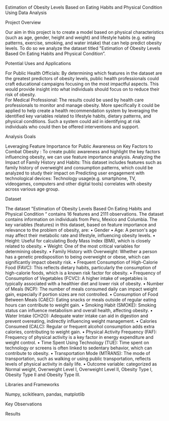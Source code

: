 

Estimation of Obesity Levels Based on Eating Habits and Physical Condition Using Data Analysis

Project Overview

Our aim in this project is to create a model based on physical characteristics (such as age, gender, height and weight) and lifestyle habits (e.g. eating patterns, exercise, 
smoking, and water intake) that can help predict obesity levels. To do so we analyze the dataset titled  "Estimation of Obesity Levels Based On Eating Habits and Physical Condition”.   


Potential Uses and Applications

For Public Health Officials: By determining which features in the dataset are the greatest predictors of obesity levels, public health professionals could craft educational campaigns focusing on the most impactful aspects. This would provide insight into what individuals should focus on to reduce their risk of obesity.  
For Medical Professional:  The results could be used by health care professionals to monitor and manage obesity. More specifically it could be applied to help create a health recommendation system by leveraging the identified key variables related to lifestyle habits, dietary patterns, and physical conditions.  Such a system could  aid in identifying at risk individuals who could  then be offered interventions and support.  

Analysis Goals

Leveraging Feature Importance for Public Awareness on Key Factors to Combat Obesity : To create public awareness and highlight the key factors influencing obesity, we can use feature importance analysis. 
Analyzing the Impact of Family History and Habits: This dataset includes features such as family history of overweight and consumption patterns, which could be analyzed to study their impact on 
Predicting user engagement with technological devices:  Technology usage(e.g. smartphone, TV, videogames, computers and other digital tools) correlates with obesity across various age group. 


Dataset

The dataset "Estimation of Obesity Levels Based On Eating Habits and Physical Condition “ contains 16 features and 2111 observations. The dataset contains information on individuals from Peru, Mexico and Columbia.
The key variables (features) in this dataset, based on feature importance and relevance to the problem of obesity, are:
•	Gender
•	Age:  A person's age may affect their metabolic rate and lifestyle, influencing obesity levels.
•	Height: Useful for calculating Body Mass Index (BMI), which is closely related to obesity.
•	Weight: One of the most critical variables for determining obesity.
•	Family History with Overweight: Whether a person has a genetic predisposition to being overweight or obese, which can significantly impact obesity risk.
•	Frequent Consumption of High-Calorie Food (FAVC): This reflects dietary habits, particularly the consumption of high-calorie foods, which is a known risk factor for obesity.
•	Frequency of Consumption of Vegetables (FCVC): A higher intake of vegetables is typically associated with a healthier diet and lower risk of obesity.
•	Number of Meals (NCP): The number of meals consumed daily can impact weight gain, especially if portion sizes are not controlled.
•	Consumption of Food Between Meals (CAEC): Eating snacks or meals outside of regular eating hours can contribute to weight gain.
•	Smoking Habit (SMOKE): Smoking status can influence metabolism and overall health, affecting obesity.
•	Water Intake (CH2O): Adequate water intake can aid in digestion and prevent overeating, indirectly influencing weight management.
•	Calories Consumed (CALC): Regular or frequent alcohol consumption adds extra calories, contributing to weight gain.
•	Physical Activity Frequency (FAF): Frequency of physical activity is a key factor in energy expenditure and weight control.
•	Time Spent Using Technology (TUE): Time spent on technology or screens is often linked to sedentary behavior, which can contribute to obesity.
•	Transportation Mode (MTRANS): The mode of transportation, such as walking or using public transportation, reflects levels of physical activity in daily life.
•	Outcome variable: categorized as Normal weight, Overweight Level I, Overweight Level II, Obesity Type I, Obesity Type II and Obesity Type III.

Libraries and Frameworks

Numpy, scikitlearn, pandas, matplotlib

Key Observations


Results



